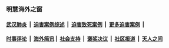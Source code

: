 
### 明慧海外之窗

####  [武汉肺炎](indexes/365.md?t=05230301) &nbsp;|&nbsp;  [迫害案例综述](indexes/328.md?t=05230301) &nbsp;|&nbsp; [迫害致死案例](indexes/277.md?t=05230301)  &nbsp;|&nbsp; [更多迫害案例](indexes/81.md?t=05230301)  &nbsp;|&nbsp; 
####  [时事评论](indexes/19.md?t=05230301) &nbsp;|&nbsp; [海外简讯](indexes/245.md?t=05230301)&nbsp;|&nbsp;  [社会支持](indexes/140.md?t=05230301) &nbsp;|&nbsp; [褒奖决议](indexes/282.md?t=05230301) &nbsp;|&nbsp; [社区报道](indexes/91.md?t=05230301)  &nbsp;|&nbsp; [天人之间](indexes/78.md?t=05230301) 

